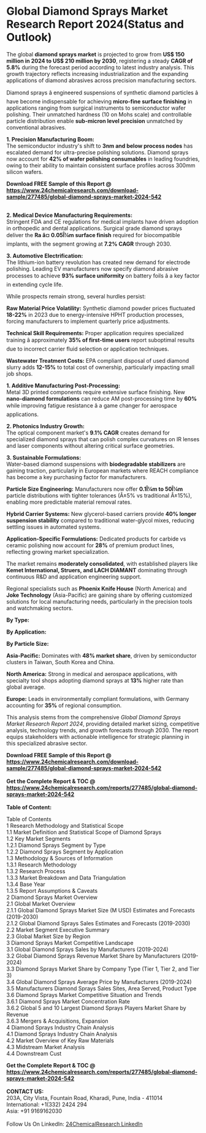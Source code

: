 <h1>Global Diamond Sprays Market Research Report 2024(Status and Outlook)</h1><p>The global <strong>diamond sprays market</strong> is projected to grow from <strong>US$ 150 million in 2024 to US$ 210 million by 2030</strong>, registering a steady <strong>CAGR of 5.8%</strong> during the forecast period according to latest industry analysis. This growth trajectory reflects increasing industrialization and the expanding applications of diamond abrasives across precision manufacturing sectors.</p><p>Diamond sprays â engineered suspensions of synthetic diamond particles â have become indispensable for achieving <strong>micro-fine surface finishing</strong> in applications ranging from surgical instruments to semiconductor wafer polishing. Their unmatched hardness (10 on Mohs scale) and controllable particle distribution enable <strong>sub-micron level precision</strong> unmatched by conventional abrasives.</p><p><strong>1. Precision Manufacturing Boom:</strong><br>
The semiconductor industry's shift to <strong>3nm and below process nodes</strong> has escalated demand for ultra-precise polishing solutions. Diamond sprays now account for <strong>42% of wafer polishing consumables</strong> in leading foundries, owing to their ability to maintain consistent surface profiles across 300mm silicon wafers.</p><div><b>Download FREE Sample of this Report @ 
            <a href="https://www.24chemicalresearch.com/download-sample/277485/global-diamond-sprays-market-2024-542">
            https://www.24chemicalresearch.com/download-sample/277485/global-diamond-sprays-market-2024-542</a></b></div><br><p><strong>2. Medical Device Manufacturing Requirements:</strong><br>
Stringent FDA and CE regulations for medical implants have driven adoption in orthopedic and dental applications. Surgical grade diamond sprays deliver the <strong>Ra â¤ 0.05Î¼m surface finish</strong> required for biocompatible implants, with the segment growing at <strong>7.2% CAGR</strong> through 2030.</p><p><strong>3. Automotive Electrification:</strong><br>
The lithium-ion battery revolution has created new demand for electrode polishing. Leading EV manufacturers now specify diamond abrasive processes to achieve <strong>93% surface uniformity</strong> on battery foils â a key factor in extending cycle life.</p><p>While prospects remain strong, several hurdles persist:</p><p><strong>Raw Material Price Volatility:</strong> Synthetic diamond powder prices fluctuated <strong>18-22%</strong> in 2023 due to energy-intensive HPHT production processes, forcing manufacturers to implement quarterly price adjustments.</p><p><strong>Technical Skill Requirements:</strong> Proper application requires specialized training â approximately <strong>35% of first-time users</strong> report suboptimal results due to incorrect carrier fluid selection or application techniques.</p><p><strong>Wastewater Treatment Costs:</strong> EPA compliant disposal of used diamond slurry adds <strong>12-15%</strong> to total cost of ownership, particularly impacting small job shops.</p><p><strong>1. Additive Manufacturing Post-Processing:</strong><br>
Metal 3D printed components require extensive surface finishing. New <strong>nano-diamond formulations</strong> can reduce AM post-processing time by <strong>60%</strong> while improving fatigue resistance â a game changer for aerospace applications.</p><p><strong>2. Photonics Industry Growth:</strong><br>
The optical component market's <strong>9.1% CAGR</strong> creates demand for specialized diamond sprays that can polish complex curvatures on IR lenses and laser components without altering critical surface geometries.</p><p><strong>3. Sustainable Formulations:</strong><br>
Water-based diamond suspensions with <strong>biodegradable stabilizers</strong> are gaining traction, particularly in European markets where REACH compliance has become a key purchasing factor for manufacturers.</p><p><strong>Particle Size Engineering:</strong> Manufacturers now offer <strong>0.1Î¼m to 50Î¼m</strong> particle distributions with tighter tolerances (Â±5% vs traditional Â±15%), enabling more predictable material removal rates.</p><p><strong>Hybrid Carrier Systems:</strong> New glycerol-based carriers provide <strong>40% longer suspension stability</strong> compared to traditional water-glycol mixes, reducing settling issues in automated systems.</p><p><strong>Application-Specific Formulations:</strong> Dedicated products for carbide vs ceramic polishing now account for <strong>28%</strong> of premium product lines, reflecting growing market specialization.</p><p>The market remains <strong>moderately consolidated</strong>, with established players like <strong>Kemet International, Struers, and LACH DIAMANT</strong> dominating through continuous R&amp;D and application engineering support.</p><p>Regional specialists such as <strong>Phoenix Knife House</strong> (North America) and <strong>Joke Technology</strong> (Asia-Pacific) are gaining share by offering customized solutions for local manufacturing needs, particularly in the precision tools and watchmaking sectors.</p><p><strong>By Type:</strong></p><p><strong>By Application:</strong></p><p><strong>By Particle Size:</strong></p><p><strong>Asia-Pacific:</strong> Dominates with <strong>48% market share</strong>, driven by semiconductor clusters in Taiwan, South Korea and China.</p><p><strong>North America:</strong> Strong in medical and aerospace applications, with specialty tool shops adopting diamond sprays at <strong>13%</strong> higher rate than global average.</p><p><strong>Europe:</strong> Leads in environmentally compliant formulations, with Germany accounting for <strong>35%</strong> of regional consumption.</p><p>This analysis stems from the comprehensive <em>Global Diamond Sprays Market Research Report 2024</em>, providing detailed market sizing, competitive analysis, technology trends, and growth forecasts through 2030. The report equips stakeholders with actionable intelligence for strategic planning in this specialized abrasive sector.</p><div><b>Download FREE Sample of this Report @ 
            <a href="https://www.24chemicalresearch.com/download-sample/277485/global-diamond-sprays-market-2024-542">
            https://www.24chemicalresearch.com/download-sample/277485/global-diamond-sprays-market-2024-542</a></b></div><br><div><b>Get the Complete Report & TOC @ 
            <a href="https://www.24chemicalresearch.com/reports/277485/global-diamond-sprays-market-2024-542">
            https://www.24chemicalresearch.com/reports/277485/global-diamond-sprays-market-2024-542</a></b></div><br>
            <b>Table of Content:</b><p>Table of Contents<br />
1 Research Methodology and Statistical Scope<br />
1.1 Market Definition and Statistical Scope of Diamond Sprays<br />
1.2 Key Market Segments<br />
1.2.1 Diamond Sprays Segment by Type<br />
1.2.2 Diamond Sprays Segment by Application<br />
1.3 Methodology & Sources of Information<br />
1.3.1 Research Methodology<br />
1.3.2 Research Process<br />
1.3.3 Market Breakdown and Data Triangulation<br />
1.3.4 Base Year<br />
1.3.5 Report Assumptions & Caveats<br />
2 Diamond Sprays Market Overview<br />
2.1 Global Market Overview<br />
2.1.1 Global Diamond Sprays Market Size (M USD) Estimates and Forecasts (2019-2030)<br />
2.1.2 Global Diamond Sprays Sales Estimates and Forecasts (2019-2030)<br />
2.2 Market Segment Executive Summary<br />
2.3 Global Market Size by Region<br />
3 Diamond Sprays Market Competitive Landscape<br />
3.1 Global Diamond Sprays Sales by Manufacturers (2019-2024)<br />
3.2 Global Diamond Sprays Revenue Market Share by Manufacturers (2019-2024)<br />
3.3 Diamond Sprays Market Share by Company Type (Tier 1, Tier 2, and Tier 3)<br />
3.4 Global Diamond Sprays Average Price by Manufacturers (2019-2024)<br />
3.5 Manufacturers Diamond Sprays Sales Sites, Area Served, Product Type<br />
3.6 Diamond Sprays Market Competitive Situation and Trends<br />
3.6.1 Diamond Sprays Market Concentration Rate<br />
3.6.2 Global 5 and 10 Largest Diamond Sprays Players Market Share by Revenue<br />
3.6.3 Mergers & Acquisitions, Expansion<br />
4 Diamond Sprays Industry Chain Analysis<br />
4.1 Diamond Sprays Industry Chain Analysis<br />
4.2 Market Overview of Key Raw Materials<br />
4.3 Midstream Market Analysis<br />
4.4 Downstream Cust</p><div><b>Get the Complete Report & TOC @ 
            <a href="https://www.24chemicalresearch.com/reports/277485/global-diamond-sprays-market-2024-542">
            https://www.24chemicalresearch.com/reports/277485/global-diamond-sprays-market-2024-542</a></b></div><br><b>CONTACT US:</b><br>
            203A, City Vista, Fountain Road, Kharadi, Pune, India - 411014<br>
            International: +1(332) 2424 294<br>
            Asia: +91 9169162030 <br><br>
            Follow Us On LinkedIn: <a href="https://www.linkedin.com/company/24chemicalresearch/">24ChemicalResearch LinkedIn</a>